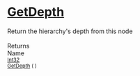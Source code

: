 # [GetDepth](./HierarchyElement-100664013.md)

Return the hierarchy's depth from this node
<br><br>
Returns<img width=542/>Name
<br>
<sub>[Int32](https://docs.microsoft.com/en-us/dotnet/api/System.Int32)</sub><img width=500/><sub>[GetDepth](./HierarchyElement-100664013.md) (  )</sub><br>


